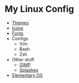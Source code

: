 # My Linux Config
* [Themes](themes.md)
* [Icons](icons.md)
* [Fonts](fonts.md)
* Configs
  * Vim
  * Bash
  * Zsh
* Other stuff
  * [GIMP](gimp.md)
  * [Splashes](splashes.md)
* [Elementary OS](Elementary-OS/README.md)
